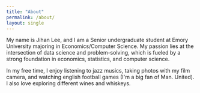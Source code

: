 ```yaml
---
title: "About"
permalink: /about/
layout: single
---
```


My name is Jihan Lee, and I am a Senior undergraduate student at Emory University majoring in Economics/Computer Science. My passion lies at the intersection of data science and problem-solving, which is fueled by a strong foundation in economics, statistics, and computer science.

In my free time, I enjoy listening to jazz musics, taking photos with my film camera, and watching english football games (I'm a big fan of Man. United). I also love exploring different wines and whiskeys.